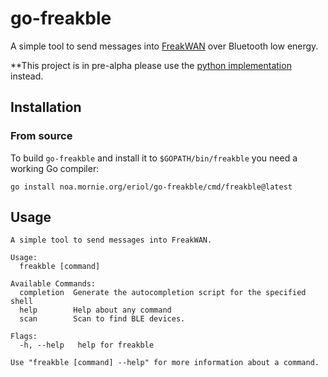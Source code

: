 # go-freakble

A simple tool to send messages into [FreakWAN](https://github.com/antirez/sx1276-micropython-driver/)
over Bluetooth low energy.

**This project is in pre-alpha please use the [python implementation](https://pypi.org/project/freakble/)
instead.

## Installation

### From source

To build `go-freakble` and install it to `$GOPATH/bin/freakble` you need a
working Go compiler:

```
go install noa.mornie.org/eriol/go-freakble/cmd/freakble@latest

```

## Usage

```console
A simple tool to send messages into FreakWAN.

Usage:
  freakble [command]

Available Commands:
  completion  Generate the autocompletion script for the specified shell
  help        Help about any command
  scan        Scan to find BLE devices.

Flags:
  -h, --help   help for freakble

Use "freakble [command] --help" for more information about a command.
```
